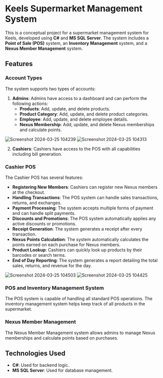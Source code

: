 # Keels Supermarket Management System

This is a conceptual project for a supermarket management system for Keels, developed using **C#** and **MS SQL Server**. The system includes a **Point of Sale (POS)** system, an **Inventory Management** system, and a **Nexus Member Management** system.

## Features

### Account Types

The system supports two types of accounts:

1. **Admins**: Admins have access to a dashboard and can perform the following actions:
    - **Products**: Add, update, and delete products.
    - **Product Category**: Add, update, and delete product categories.
    - **Employee**: Add, update, and delete employee details.
    - **Nexus Membership**: Add, update, and delete Nexus memberships and calculate points.

![Screenshot 2024-03-25 104239](https://github.com/RyanSilva2004/KEELS-Super-POS/assets/137909008/2484b8d8-4403-4a1c-9432-b3ae5e6e3316)
![Screenshot 2024-03-25 104313](https://github.com/RyanSilva2004/KEELS-Super-POS/assets/137909008/9510646c-3a44-4a4e-80bd-f23868b22bfc)

2. **Cashiers**: Cashiers have access to the POS with all capabilities including bill generation.

### Cashier POS

The Cashier POS has several features:

- **Registering New Members**: Cashiers can register new Nexus members at the checkout.
- **Handling Transactions**: The POS system can handle sales transactions, returns, and exchanges.
- **Payment Processing**: The system accepts multiple forms of payment and can handle split payments.
- **Discounts and Promotions**: The POS system automatically applies any active discounts or promotions.
- **Receipt Generation**: The system generates a receipt after every transaction.
- **Nexus Points Calculation**: The system automatically calculates the points earned on each purchase for Nexus members.
- **Product Lookup**: Cashiers can quickly look up products by their barcodes or search terms.
- **End of Day Reporting**: The system generates a report detailing the total sales, returns, and revenue for the day.

![Screenshot 2024-03-25 104503](https://github.com/RyanSilva2004/KEELS-Super-POS/assets/137909008/1ff4a0ef-97ea-4e26-bb67-cf130796af99)
![Screenshot 2024-03-25 104425](https://github.com/RyanSilva2004/KEELS-Super-POS/assets/137909008/225ab2c2-98cd-44c8-8729-cfeb686600db)


### POS and Inventory Management System

The POS system is capable of handling all standard POS operations. The inventory management system helps keep track of all products in the supermarket.

### Nexus Member Management

The Nexus Member Management system allows admins to manage Nexus memberships and calculate points based on purchases.

## Technologies Used

- **C#**: Used for backend logic.
- **MS SQL Server**: Used for database management.


